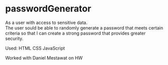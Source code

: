 # passwordGenerator
As a user with access to sensitive data.  
The user sould be able to randomly generate a password that meets certain criteria
so that I can create a strong password that provides greater security.

Used:
HTML
CSS
JavaScript

Worked with Daniel Mestawat on HW